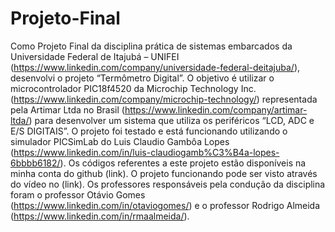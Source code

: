 # Projeto-Final
Como Projeto Final da disciplina prática de sistemas embarcados da Universidade Federal de Itajubá – UNIFEI (https://www.linkedin.com/company/universidade-federal-deitajuba/), desenvolvi o projeto “Termômetro Digital”. O objetivo é utilizar o microcontrolador PIC18f4520 da Microchip Technology Inc. (https://www.linkedin.com/company/microchip-technology/) representada pela Artimar Ltda no Brasil (https://www.linkedin.com/company/artimar-ltda/) para desenvolver um sistema que utiliza os periféricos “LCD, ADC e E/S DIGITAIS”. O projeto foi testado e está funcionando utilizando o simulador PICSimLab do Luis Claudio Gambôa Lopes (https://www.linkedin.com/in/luis-claudiogamb%C3%B4a-lopes-6bbbb6182/). Os códigos referentes a este projeto estão disponíveis na minha conta do github (link). O projeto funcionando pode ser visto através do vídeo no (link). Os professores responsáveis pela condução da disciplina foram o professor Otávio Gomes (https://www.linkedin.com/in/otaviogomes/) e o professor Rodrigo Almeida (https://www.linkedin.com/in/rmaalmeida/).
